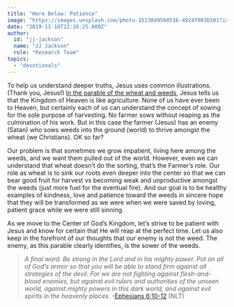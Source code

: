 ```yaml
---
title: "Here Below: Patience"
image: "https://images.unsplash.com/photo-1513049560516-4924f003b501?ixlib=rb-1.2.1&q=85&fm=jpg&crop=entropy&cs=srgb&ixid=eyJhcHBfaWQiOjk2NjF9"
date: "2019-11-18T22:26:25.000Z"
author:
  id: "jj-jackson"
  name: "JJ Jackson"
  role: "Research Team"
topics:
  - "devotionals"
---
```

To help us understand deeper truths, Jesus uses common illustrations.  (Thank you, Jesus!)  [In the parable of the wheat and weeds][1], Jesus tells us that the Kingdom of Heaven is like agriculture.  None of us have ever been to Heaven, but certainly each of us can understand the concept of sowing for the sole purpose of harvesting.  No farmer sows without reaping as the culmination of his work.  But in this case the farmer (Jesus) has an enemy (Satan) who sows weeds into the ground (world) to thrive amongst the wheat (we Christians). OK so far?

Our problem is that sometimes we grow impatient, living here among the weeds, and we want them pulled out of the world.  However, even we can understand that wheat doesn’t do the sorting, that’s the Farmer’s role.  Our role as wheat is to sink our roots even deeper into the center so that we can bear good fruit for harvest vs becoming weak and unproductive amongst the weeds (just more fuel for the eventual fire).  And our goal is to be healthy examples of kindness, love and patience toward the weeds in sincere hope that they will be transformed as we were when we were saved by loving, patient grace while we were still sinning.

As we move to the Center of God’s Kingdom, let’s strive to be patient with Jesus and know for certain that He will reap at the perfect time.  Let us also keep in the forefront of our thoughts that our enemy is not the weed.  The enemy, as this parable clearly identifies, is the sower of the weeds.

> _A final word: Be strong in the Lord and in his mighty power. Put on all of God’s armor so that you will be able to stand firm against all strategies of the devil. For we are not fighting against flesh-and-blood enemies, but against evil rulers and authorities of the unseen world, against mighty powers in this dark world, and against evil spirits in the heavenly places._ -[Ephesians 6:10-12][2] (NLT)

[1]: https://my.bible.com/bible/111/MAT.13.24-30,36-43
[2]: https://my.bible.com/bible/116/EPH.6.10-12
